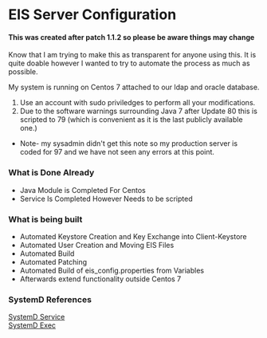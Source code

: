 # EIS Server Configuration
#### This was created after patch 1.1.2 so please be aware things may change

Know that I am trying to make this as transparent for anyone using this. It is quite doable however I wanted to try to automate the process as much as possible.

My system is running on Centos 7 attached to our ldap and oracle database.

1) Use an account with sudo priviledges to perform all your modifications.  
2) Due to  the software warnings surrounding Java 7 after Update 80 this is scripted to 79 (which is convenient as it is the last publicly available one.)  
 * Note- my sysadmin didn't get this note so my production server is coded for 97 and we have not seen any errors at this point.  

### What is Done Already
* Java Module is Completed For Centos
* Service Is Completed However Needs to be scripted

### What is being built
* Automated Keystore Creation and Key Exchange into Client-Keystore
* Automated User Creation and Moving EIS Files
* Automated Build
* Automated Patching
* Automated Build of eis_config.properties from Variables
* Afterwards extend functionality outside Centos 7

### SystemD References
[SystemD Service](http://0pointer.de/public/systemd-man/systemd.service.html)  
[SystemD Exec](http://0pointer.de/public/systemd-man/systemd.exec.html)  
